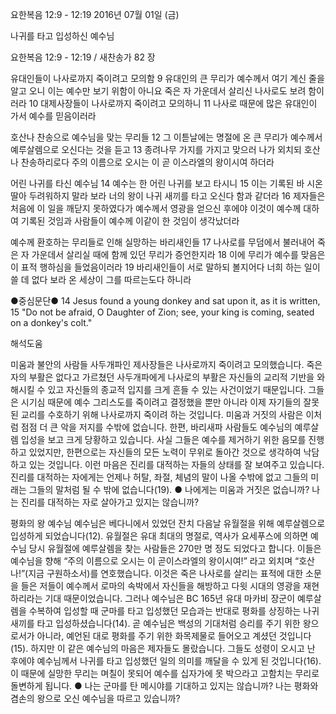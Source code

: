 요한복음 12:9 - 12:19 
2016년 07월 01일 (금)

나귀를 타고 입성하신 예수님



요한복음 12:9 - 12:19 / 새찬송가 82 장


유대인들이 나사로까지 죽이려고 모의함
9 유대인의 큰 무리가 예수께서 여기 계신 줄을 알고 오니 이는 예수만 보기 위함이 아니요 죽은 자 가운데서 살리신 나사로도 보려 함이러라 10 대제사장들이 나사로까지 죽이려고 모의하니 11 나사로 때문에 많은 유대인이 가서 예수를 믿음이러라 

호산나 찬송으로 예수님을 맞는 무리들 
12 그 이튿날에는 명절에 온 큰 무리가 예수께서 예루살렘으로 오신다는 것을 듣고 13 종려나무 가지를 가지고 맞으러 나가 외치되 호산나 찬송하리로다 주의 이름으로 오시는 이 곧 이스라엘의 왕이시여 하더라 

어린 나귀를 타신 예수님 
14 예수는 한 어린 나귀를 보고 타시니 15 이는 기록된 바 시온 딸아 두려워하지 말라 보라 너의 왕이 나귀 새끼를 타고 오신다 함과 같더라 16 제자들은 처음에 이 일을 깨닫지 못하였다가 예수께서 영광을 얻으신 후에야 이것이 예수께 대하여 기록된 것임과 사람들이 예수께 이같이 한 것임이 생각났더라 

예수께 환호하는 무리들로 인해 실망하는 바리새인들
17 나사로를 무덤에서 불러내어 죽은 자 가운데서 살리실 때에 함께 있던 무리가 증언한지라 18 이에 무리가 예수를 맞음은 이 표적 행하심을 들었음이러라 19 바리새인들이 서로 말하되 볼지어다 너희 하는 일이 쓸 데 없다 보라 온 세상이 그를 따르는도다 하니라 

●중심문단● 14 Jesus found a young donkey and sat upon it, as it is written, 15 "Do not be afraid, O Daughter of Zion; see, your king is coming, seated on a donkey's colt."

해석도움





미움과 불안의 사람들
사두개파인 제사장들은 나사로까지 죽이려고 모의했습니다. 죽은 자의 부활은 없다고 가르쳤던 사두개파에게 나사로의 부활은 자신들의 교리적 기반을 와해시킬 수 있고 자신들의 종교적 입지를 크게 흔들 수 있는 사건이었기 때문입니다. 그들은 시기심 때문에 예수 그리스도를 죽이려고 결정했을 뿐만 아니라 이제 자기들의 잘못된 교리를 수호하기 위해 나사로까지 죽이려 하는 것입니다. 미움과 거짓의 사람은 이처럼 점점 더 큰 악을 저지를 수밖에 없습니다. 한편, 바리새파 사람들도 예수님의 예루살렘 입성을 보고 크게 당황하고 있습니다. 사실 그들은 예수를 제거하기 위한 음모를 진행하고 있었지만, 한편으로는 자신들의 모든 노력이 무위로 돌아간 것으로 생각하여 낙담하고 있는 것입니다. 이런 마음은 진리를 대적하는 자들의 상태를 잘 보여주고 있습니다. 진리를 대적하는 자에게는 언제나 허탈, 좌절, 체념의 말이 나올 수밖에 없고 그들의 미래는 그들의 말처럼 될 수 밖에 없습니다(19).
● 나에게는 미움과 거짓은 없습니까? 나는 진리를 대적하는 자로 살아가고 있지는 않습니까? 

평화의 왕 예수님
예수님은 베다니에서 있었던 잔치 다음날 유월절을 위해 예루살렘으로 입성하게 되었습니다(12). 유월절은 유대 최대의 명절로, 역사가 요세푸스에 의하면 예수님 당시 유월절에 예루살렘을 찾는 사람들은 270만 명 정도 되었다고 합니다. 이들은 예수님을 향해 “주의 이름으로 오시는 이 곧이스라엘의 왕이시여!” 라고 외치며 “호산나!”(지금 구원하소서)를 연호했습니다. 이것은 죽은 나사로를 살리는 표적에 대한 소문을 들은 저들이 예수께서 로마의 속박에서 자신들을 해방하고 다윗 시대의 영광을 재현하리라는 기대 때문이었습니다. 그러나 예수님은 BC 165년 유대 마카비 장군이 예루살렘을 수복하여 입성할 때 군마를 타고 입성했던 모습과는 반대로 평화를 상징하는 나귀 새끼를 타고 입성하셨습니다(14). 곧 예수님은 백성의 기대처럼 승리를 주기 위한 왕으로서가 아니라, 예언된 대로 평화를 주기 위한 화목제물로 들어오고 계셨던 것입니다(15). 하지만 이 같은 예수님의 마음은 제자들도 몰랐습니다. 그들도 성령이 오시고 난 후에야 예수님께서 나귀를 타고 입성했던 일의 의미를 깨달을 수 있게 된 것입니다(16). 이 때문에 실망한 무리는 며칠이 못되어 예수를 십자가에 못 박으라고 고함치는 무리로 돌변하게 됩니다.
● 나는 군마를 탄 메시야를 기대하고 있지는 않습니까? 나는 평화와 겸손의 왕으로 오신 예수님을 따르고 있습니까?